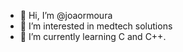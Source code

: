 - 👋 Hi, I’m @joaormoura
- 👀 I’m interested in medtech solutions
- 🌱 I’m currently learning C and C++.
